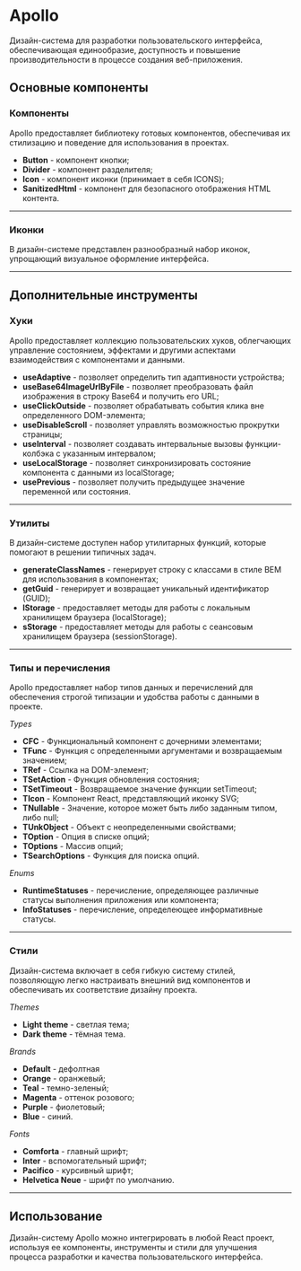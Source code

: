 # Apollo

Дизайн-система для разработки пользовательского интерфейса,
обеспечивающая единообразие, доступность и повышение производительности в процессе создания веб-приложения.

## Основные компоненты

### Компоненты

Apollo предоставляет библиотеку готовых компонентов, обеспечивая их стилизацию и поведение для использования в проектах.

+ **Button** - компонент кнопки;
+ **Divider** - компонент разделителя;
+ **Icon** - компонент иконки (принимает в себя ICONS);
+ **SanitizedHtml** - компонент для безопасного отображения HTML контента.

--- 

### Иконки

В дизайн-системе представлен разнообразный набор иконок, упрощающий визуальное оформление интерфейса.

--- 

## Дополнительные инструменты

### Хуки

Apollo предоставляет коллекцию пользовательских хуков, облегчающих управление состоянием, эффектами и другими аспектами
взаимодействия с компонентами и данными.

+ **useAdaptive** - позволяет определить тип адаптивности устройства;
+ **useBase64ImageUrlByFile** - позволяет преобразовать файл изображения в строку Base64 и получить его URL;
+ **useClickOutside** - позволяет обрабатывать события клика вне определенного DOM-элемента;
+ **useDisableScroll** - позволяет управлять возможностью прокрутки страницы;
+ **useInterval** - позволяет создавать интервальные вызовы функции-колбэка с указанным интервалом;
+ **useLocalStorage** - позволяет синхронизировать состояние компонента с данными из localStorage;
+ **usePrevious** - позволяет получить предыдущее значение переменной или состояния.

--- 

### Утилиты

В дизайн-системе доступен набор утилитарных функций, которые помогают в решении типичных задач.

+ **generateClassNames** - генерирует строку с классами в стиле BEM для использования в компонентах;
+ **getGuid** - генерирует и возвращает уникальный идентификатор (GUID);
+ **lStorage** - предоставляет методы для работы с локальным хранилищем браузера (localStorage);
+ **sStorage** - предоставляет методы для работы с сеансовым хранилищем браузера (sessionStorage).

--- 

### Типы и перечисления

Apollo предоставляет набор типов данных и перечислений для обеспечения строгой типизации и удобства работы с данными в
проекте.

*Types*

+ **CFC** - Функциональный компонент с дочерними элементами;
+ **TFunc** - Функция с определенными аргументами и возвращаемым значением;
+ **TRef** - Ссылка на DOM-элемент;
+ **TSetAction** - Функция обновления состояния;
+ **TSetTimeout** - Возвращаемое значение функции setTimeout;
+ **TIcon** - Компонент React, представляющий иконку SVG;
+ **TNullable** - Значение, которое может быть либо заданным типом, либо null;
+ **TUnkObject** - Объект с неопределенными свойствами;
+ **TOption** - Опция в списке опций;
+ **TOptions** - Массив опций;
+ **TSearchOptions** - Функция для поиска опций.

*Enums*

+ **RuntimeStatuses** - перечисление, определяющее различные статусы выполнения приложения или компонента;
+ **InfoStatuses** - перечисление, определеющее информативные статусы.

--- 

### Стили

Дизайн-система включает в себя гибкую систему стилей, позволяющую легко настраивать внешний вид компонентов и
обеспечивать их соответствие дизайну проекта.

*Themes*

+ **Light theme** - светлая тема;
+ **Dark theme** - тёмная тема.

*Brands*

+ **Default** - дефолтная
+ **Orange** - оранжевый;
+ **Teal** - темно-зеленый;
+ **Magenta** - оттенок розового;
+ **Purple** - фиолетовый;
+ **Blue** - синий.

*Fonts*

+ **Comforta** - главный шрифт;
+ **Inter** - вспомогательный шрифт;
+ **Pacifico** - курсивный шрифт;
+ **Helvetica Neue** - шрифт по умолчанию.

--- 

## Использование

Дизайн-систему Apollo можно интегрировать в любой React проект, используя ее компоненты, инструменты и стили для
улучшения
процесса разработки и качества пользовательского интерфейса.
